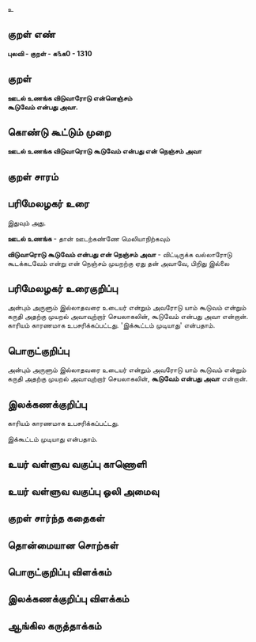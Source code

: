 உ

## குறள் எண் 

**புலவி - குறள் - க௩க0 - 1310**

## குறள் 

**ஊடல் உணங்க விடுவாரோடு என்னெஞ்சம்  
கூடுவேம் என்பது அவா.** 

## கொண்டு கூட்டும் முறை

**ஊடல் உணங்க விடுவாரொடு கூடுவேம் என்பது என் நெஞ்சம் அவா**

## குறள் சாரம் 


## பரிமேலழகர் உரை

இதுவும் அது. 

**ஊடல் உணங்க** - தான் ஊடற்கண்ணே மெலியாநிற்கவும் 

**விடுவாரொடு கூடுவேம் என்பது என் நெஞ்சம் அவா** - விட்டிருக்க வல்லாரோடு கூடக்கடவேம் என்று என் நெஞ்சம் முயறற்கு ஏது தன் அவாவே, பிறிது இல்லை

## பரிமேலழகர் உரைகுறிப்பு   

அன்பும் அருளும் இல்லாதவரை உடையர் என்றும் அவரோடு யாம் கூடுவம் என்றும் கருதி அதற்கு முயறல் அவாவுற்றார் செயலாகலின், கூடுவேம் என்பது அவா என்றான். காரியம் காரணமாக உபசரிக்கப்பட்டது. 'இக்கூட்டம் முடியாது' என்பதாம்.

## பொருட்குறிப்பு 

அன்பும் அருளும் இல்லாதவரை உடையர் என்றும் அவரோடு யாம் கூடுவம் என்றும் கருதி அதற்கு முயறல் அவாவுற்றார் செயலாகலின், **கூடுவேம் என்பது அவா** என்றான்.

## இலக்கணக்குறிப்பு  

காரியம் காரணமாக உபசரிக்கப்பட்டது.

இக்கூட்டம் முடியாது என்பதாம்.

## உயர் வள்ளுவ வகுப்பு காணொளி


## உயர் வள்ளுவ வகுப்பு ஒலி அமைவு 

 
## குறள் சார்ந்த கதைகள் 


## தொன்மையான சொற்கள்


## பொருட்குறிப்பு விளக்கம்


## இலக்கணக்குறிப்பு விளக்கம்


## ஆங்கில கருத்தாக்கம் 


